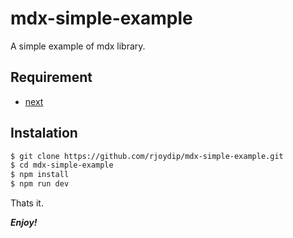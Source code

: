 # mdx-simple-example

A simple example of mdx library.

## Requirement

- [next](https://github.com/zeit/next.js)

## Instalation

```sh
$ git clone https://github.com/rjoydip/mdx-simple-example.git
$ cd mdx-simple-example
$ npm install
$ npm run dev
```

Thats it.

***Enjoy!***